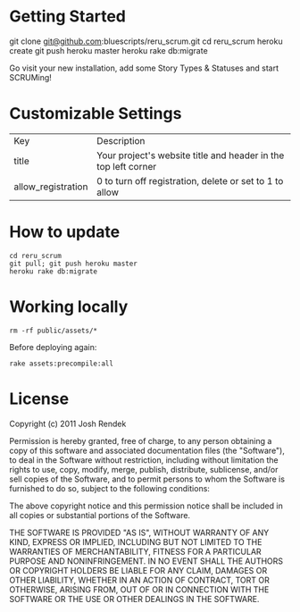# Getting Started
git clone git@github.com:bluescripts/reru_scrum.git
cd reru_scrum
heroku create
git push heroku master
heroku rake db:migrate

Go visit your new installation, add some Story Types & Statuses and start SCRUMing!

# Customizable Settings
<table>
  <tr>
    <td>Key</td>
    <td>Description</td>
  </tr>
  <tr>
    <td>title</td>
    <td>Your project's website title and header in the top left corner</td>
  </tr>
  <tr>
    <td>allow_registration</td>
    <td>0 to turn off registration, delete or set to 1 to allow</td>
  </tr>
</table>

# How to update
    
    cd reru_scrum
    git pull; git push heroku master
    heroku rake db:migrate


# Working locally
    
    rm -rf public/assets/*

Before deploying again:
    
    rake assets:precompile:all

# License
Copyright (c) 2011 Josh Rendek

Permission is hereby granted, free of charge, to any person obtaining a copy of this software and associated documentation files (the "Software"), to deal in the Software without restriction, including without limitation the rights to use, copy, modify, merge, publish, distribute, sublicense, and/or sell copies of the Software, and to permit persons to whom the Software is furnished to do so, subject to the following conditions:

The above copyright notice and this permission notice shall be included in all copies or substantial portions of the Software.

THE SOFTWARE IS PROVIDED "AS IS", WITHOUT WARRANTY OF ANY KIND, EXPRESS OR IMPLIED, INCLUDING BUT NOT LIMITED TO THE WARRANTIES OF MERCHANTABILITY, FITNESS FOR A PARTICULAR PURPOSE AND NONINFRINGEMENT. IN NO EVENT SHALL THE AUTHORS OR COPYRIGHT HOLDERS BE LIABLE FOR ANY CLAIM, DAMAGES OR OTHER LIABILITY, WHETHER IN AN ACTION OF CONTRACT, TORT OR OTHERWISE, ARISING FROM, OUT OF OR IN CONNECTION WITH THE SOFTWARE OR THE USE OR OTHER DEALINGS IN THE SOFTWARE.
